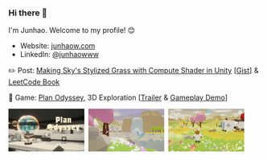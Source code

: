 ### Hi there 👋

I'm Junhao. Welcome to my profile! 😊

- Website: [junhaow.com](https://junhaow.com)
- LinkedIn: [@junhaowww](https://www.linkedin.com/in/junhaowww/)

✏️ Post: [Making Sky's Stylized Grass with Compute Shader in Unity](https://www.junhaow.com/2021/03/06/050_Stylized-Sky-grass-in-Unity/) [[Gist](https://gist.github.com/forkercat/fb6c030c17fe1e109a34f1c92571943f)] & [LeetCode Book](https://www.junhaow.com/lc/)

👾 Game: [Plan Odyssey](https://github.com/forkercat/StorageBaseWithoutCatNotice/blob/main/PlanOdyssey/%5BCS-526%5D%20Final%20Report.pdf), 3D Exploration [[Trailer](https://www.youtube.com/watch?v=TfVEHG0-VgU&ab_channel=Forkercat) & [Gameplay Demo](https://www.youtube.com/watch?v=Ie9Xrx9ZmJM&t=40s&ab_channel=Forkercat)]

<p align="left">
     <img src="resources/plan-odyssey-3.jpg" width="30%" alt="Plan Odyssey - Home">&nbsp;
     <img src="resources/plan-odyssey-1.jpg" width="30%" alt="Plan Odyssey - Waterfall">&nbsp;
     <img src="resources/plan-odyssey-5.jpg" width="30%" alt="Plan Odyssey - Andoria">
</p>

<!--
**forkercat/forkercat** is a ✨ _special_ ✨ repository because its `README.md` (this file) appears on your GitHub profile.

Here are some ideas to get you started:

- 🔭 I’m currently working on ...
- 🌱 I’m currently learning ...
- 👯 I’m looking to collaborate on ...
- 🤔 I’m looking for help with ...
- 💬 Ask me about ...
- 📫 How to reach me: ...
- 😄 Pronouns: ...
- ⚡ Fun fact: ...
-->
